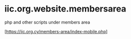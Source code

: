 # iic.org.website.membersarea
php and other scripts under members area 

[https://iic.org.cy/members-area/index-mobile.php]

